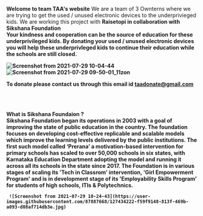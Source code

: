 



<b>Welcome to team TAA's website</b>
We are a team of 3 Ownterns where we are trying to get the used / unused electronic devices to the underprivieged kids. 
We are working this project with <b> Raisetopi <b> in collaboration with <b> Sikshana 
  Foundation <b> <br>
 Your kindness and cooperation can be the source of education for these underprivileged kids. By donating your used / unused electronic devices you will help 
  these underprivleged kids to continue their education while the schools are still closed. 
  
  ![Screenshot from 2021-07-29 10-04-44](https://user-images.githubusercontent.com/87887668/127432752-ac567917-f563-4a3b-b01f-a498f67f6bb2.jpg)![Screenshot from 2021-07-29 09-50-01_11zon](https://user-images.githubusercontent.com/87887668/127434355-e3e4a77f-b5d3-4dd7-a44d-9a5f372e48d0.jpg)


 
  
  
  
  To donate please contact us through this email id <b> taadonate@gmail.com
  
  <br>  <br>
  
   <b> What is Sikshana Foundaion <b> ?  <br> Sikshana Foundation began its operations in 2003 with a goal of improving the state of public education in the country. The foundation focuses on developing cost-effective replicable and scalable models which improve the learning levels delivered by the public institutions. The first such model called ‘Prerana’ a motivation-based intervention for primary schools has scaled to over 50,000 schools in six states, with Karnataka Education Department adopting the model and running it across all its schools in the state since 2017. The Foundation is in various stages of scaling its 'Tech in Classrom' intervention, 'Girl Empowerment Program' and is in development stage of its 'Employability Skills Program' for students of high schools, ITIs & Polytechnics. 
    
     ![Screenshot from 2021-07-29 10-24-43](https://user-images.githubusercontent.com/87887668/127434222-f59f9148-813f-469b-a093-d08af714db3e.jpg)

     

     

